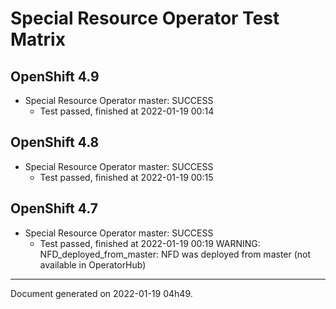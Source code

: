 
Special Resource Operator Test Matrix
=====================================

OpenShift 4.9
-------------



* Special Resource Operator master: SUCCESS
  - Test passed, finished at 2022-01-19 00:14

OpenShift 4.8
-------------



* Special Resource Operator master: SUCCESS
  - Test passed, finished at 2022-01-19 00:15

OpenShift 4.7
-------------



* Special Resource Operator master: SUCCESS
  - Test passed, finished at 2022-01-19 00:19
WARNING: NFD_deployed_from_master: NFD was deployed from master (not available in OperatorHub)


---
Document generated on 2022-01-19 04h49.
